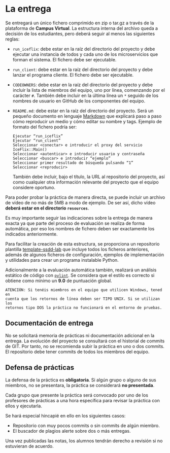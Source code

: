 # La entrega

Se entregará un único fichero comprimido en zip o tar.gz a través de la
plataforma de **Campus Virtual**. La estructura interna del archivo queda
a decisión de los estudiantes, pero deberá seguir al menos las siguientes
reglas: 

- `run_iceflix`: debe estar en la raíz del directorio del proyecto y debe
    ejecutar una instancia de todos y cada uno de los microservicios que
    forman el sistema. El fichero debe ser ejecutable.

- `run_client`: debe estar en la raíz del directorio del proyecto y debe
    lanzar el programa cliente. El fichero debe ser ejecutable.

- `CODEOWNERS`: debe estar en la raíz del directorio del proyecto y debe
    incluir la lista de miembros del equipo, uno por línea, comenzando por
    el carácter `#`. También debe incluir en la última línea un `*` seguido
    de los nombres de usuario en GitHub de los componentes del equipo.

- `README.md`: debe estar en la raíz del directorio del proyecto. Será un
    pequeño documento en lenguaje [Markdown][1] que explicará paso a paso
    cómo reproducir un medio y cómo editar su nombre y tags. Ejemplo de
    formato del fichero podría ser: 

    ```
    Ejecutar “run_iceflix” 
    Ejecutar “run_client” 
    Seleccionar <conectar> e introducir el proxy del servicio IceFlix::Main() 
    Seleccionar <autenticar> e introducir usuario y contraseña 
    Seleccionar <buscar> e introducir “ejemplo” 
    Seleccionar primer resultado de búsqueda pulsando “1” 
    Seleccionar <reproducir> 
    ```

    También debe incluir, bajo el título, la URL al repositorio del
    proyecto, así como cualquier otra información relevante del proyecto
    que el equipo considere oportuno.

Para poder probar la práctica de manera directa, se puede incluir un
archivo de vídeo de no más de 5MB a modo de ejemplo. De ser así, dicho
vídeo **deberá estar en el directorio `resources`**.

Es muy importante seguir las indicaciones sobre la entrega de manera exacta
ya que parte del proceso de evaluación se realiza de forma automática, por
eso los nombres de fichero deben ser exactamente los indicados
anteriormente.

Para facilitar la creación de esta estructura, se proporciona un
repositorio plantilla [template-ssdd-lab][2] que incluye todos los ficheros
anteriores, además de algunos ficheros de configuración, ejemplos de
implementación y utilidades para crear un programa instalable Python.

Adicionalmente a la evaluación automática también, realizará un análisis
estático de código con [`pylint`][3]. Se considera que el estilo es
correcto si obtiene como mínimo un **9.0** de puntuación global.

```{note}
ATENCIÓN: Si tenéis miembros en el equipo que utilicen Windows, tened en
cuenta que los retornos de línea deben ser TIPO UNIX. Si se utilizan los
retornos tipo DOS la práctica no funcionará en el entorno de pruebas.
```

## Documentación de entrega 

No se solicitará memoria de prácticas ni documentación adicional en la
entrega. La evolución del proyecto se consultará con el historial de
commits de GIT. Por tanto, no se recomienda subir la práctica en uno o dos
commits. El repositorio debe tener commits de todos los miembros del
equipo.

## Defensa de prácticas 

La defensa de la práctica es **obligatoria**. Si algún grupo o alguno de
sus miembros, no se presentara, la práctica se considerará
**no presentada**.

Cada grupo que presente la práctica será convocado por uno de los
profesores de prácticas a una hora específica para revisar la práctica con
ellos y ejecutarla.

Se hará especial hincapié en ello en los siguientes casos:

- Repositorio con muy pocos commits o sin commits de algún miembro.
- El buscador de plagios alerte sobre dos o más entregas.

Una vez publicadas las notas, los alumnos tendrán derecho a revisión si no
estuvieran de acuerdo.

[1]: https://www.markdownguide.org/cheat-sheet/
[2]: https://github.com/SSDD-2021-2022/template-ssdd-lab
[3]: https://pylint.pycqa.org/en/latest/
